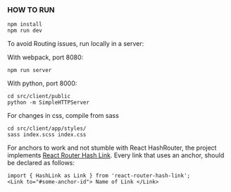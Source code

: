 
### HOW TO RUN

```
npm install
npm run dev
```

To avoid Routing issues, run locally in a server:

With webpack, port 8080:

```
npm run server
```

With python, port 8000:

```
cd src/client/public
python -m SimpleHTTPServer
```

For changes in css, compile from sass

```
cd src/client/app/styles/
sass index.scss index.css
```

For anchors to work and not stumble with React HashRouter, the project implements [React Router Hash Link](https://github.com/rafrex/react-router-hash-link). Every link that uses an anchor, should be declared as follows:

```
import { HashLink as Link } from 'react-router-hash-link';
<Link to="#some-anchor-id"> Name of Link </Link>
```